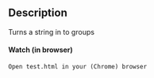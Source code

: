 ## Description

Turns a string in to groups

#### Watch (in browser)
>
```
Open test.html in your (Chrome) browser
```